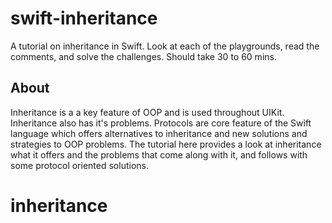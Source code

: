 # swift-inheritance

A tutorial on inheritance in Swift. Look at each of the playgrounds, read the comments, and solve the 
challenges. Should take 30 to 60 mins. 

## About

Inheritance is a a key feature of OOP and is used throughout UIKit. Inheritance also has it's 
problems. Protocols are core feature of the Swift language which offers alternatives to 
inheritance and new solutions and strategies to OOP problems. The tutorial here provides a look
at inheritance what it offers and the problems that come along with it, and follows with some 
protocol oriented solutions. 
# inheritance
